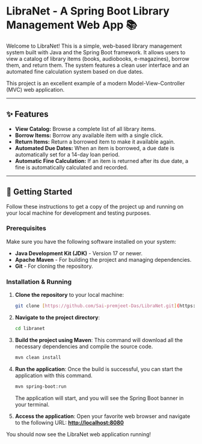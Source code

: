 # LibraNet - A Spring Boot Library Management Web App 📚

Welcome to LibraNet! This is a simple, web-based library management system built with Java and the Spring Boot framework. It allows users to view a catalog of library items (books, audiobooks, e-magazines), borrow them, and return them. The system features a clean user interface and an automated fine calculation system based on due dates.

This project is an excellent example of a modern Model-View-Controller (MVC) web application.

---

## ✨ Features

- **View Catalog:** Browse a complete list of all library items.
- **Borrow Items:** Borrow any available item with a single click.
- **Return Items:** Return a borrowed item to make it available again.
- **Automated Due Dates:** When an item is borrowed, a due date is automatically set for a 14-day loan period.
- **Automatic Fine Calculation:** If an item is returned after its due date, a fine is automatically calculated and recorded.

---

## 🚀 Getting Started

Follow these instructions to get a copy of the project up and running on your local machine for development and testing purposes.

### Prerequisites

Make sure you have the following software installed on your system:
- **Java Development Kit (JDK)** - Version 17 or newer.
- **Apache Maven** - For building the project and managing dependencies.
- **Git** - For cloning the repository.

### Installation & Running

1.  **Clone the repository** to your local machine:
    ```sh
    git clone [https://github.com/Sai-premjeet-Das/LibraNet.git](https://github.com/YOUR_USERNAME/LibraNet.git)
    ```

2.  **Navigate to the project directory**:
    ```sh
    cd libranet
    ```

3.  **Build the project using Maven**:
    This command will download all the necessary dependencies and compile the source code.
    ```sh
    mvn clean install
    ```

4.  **Run the application**:
    Once the build is successful, you can start the application with this command.
    ```sh
    mvn spring-boot:run
    ```
    The application will start, and you will see the Spring Boot banner in your terminal.

5.  **Access the application**:
    Open your favorite web browser and navigate to the following URL:
    [**http://localhost:8080**](http://localhost:8080)

You should now see the LibraNet web application running!
